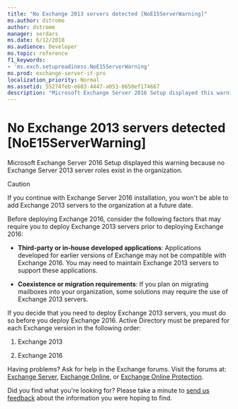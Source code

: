 ```yaml
---
title: "No Exchange 2013 servers detected [NoE15ServerWarning]"
ms.author: dstrome
author: dstrome
manager: serdars
ms.date: 6/12/2018
ms.audience: Developer
ms.topic: reference
f1_keywords:
- 'ms.exch.setupreadiness.NoE15ServerWarning'
ms.prod: exchange-server-it-pro
localization_priority: Normal
ms.assetid: 55274feb-e683-4447-a053-8650ef174667
description: "Microsoft Exchange Server 2016 Setup displayed this warning because no Exchange Server 2013 server roles exist in the organization."
---
```


# No Exchange 2013 servers detected [NoE15ServerWarning]

Microsoft Exchange Server 2016 Setup displayed this warning because no Exchange Server 2013 server roles exist in the organization.
  
> [!CAUTION]
> If you continue with Exchange Server 2016 installation, you won't be able to add Exchange 2013 servers to the organization at a future date.
  
Before deploying Exchange 2016, consider the following factors that may require you to deploy Exchange 2013 servers prior to deploying Exchange 2016:
  
- **Third-party or in-house developed applications**: Applications developed for earlier versions of Exchange may not be compatible with Exchange 2016. You may need to maintain Exchange 2013 servers to support these applications.
    
- **Coexistence or migration requirements**: If you plan on migrating mailboxes into your organization, some solutions may require the use of Exchange 2013 servers.
    
If you decide that you need to deploy Exchange 2013 servers, you must do so before you deploy Exchange 2016. Active Directory must be prepared for each Exchange version in the following order:
  
1. Exchange 2013
    
2. Exchange 2016
    
Having problems? Ask for help in the Exchange forums. Visit the forums at: [Exchange Server](https://go.microsoft.com/fwlink/p/?linkId=60612), [Exchange Online](https://go.microsoft.com/fwlink/p/?linkId=267542), or [Exchange Online Protection](https://go.microsoft.com/fwlink/p/?linkId=285351).
  
Did you find what you're looking for? Please take a minute to [send us feedback](mailto:ExchangeHelpFeedback@microsoft.com&subject=Exchange%202016%20help%20feedback&Body=Thanks%20for%20taking%20the%20time%20to%20send%20us%20feedback!%20We%20strive%20to%20respond%20to%20every%20message%20we%20receive,%20even%20though%20it%20might%20take%20us%20a%20while.%20Let%20us%20know%20what%20you%20think%20about%20Exchange%20content:%20What%20are%20we%20doing%20right%3F%20How%20can%20we%20make%20help%20better%3F%0APlease%20note%20that%20we're%20unable%20to%20respond%20to%20requests%20for%20support%20submitted%20via%20this%20email%20address.%20If%20you%20need%20help,%20please%20contact%20Exchange%20Server%20support%20at%20http://go.microsoft.com/fwlink/p/%3FLinkId=402506.%0AThanks!%0AThe%20Exchange%20Server%20Content%20Publishing%20team) about the information you were hoping to find.
  

